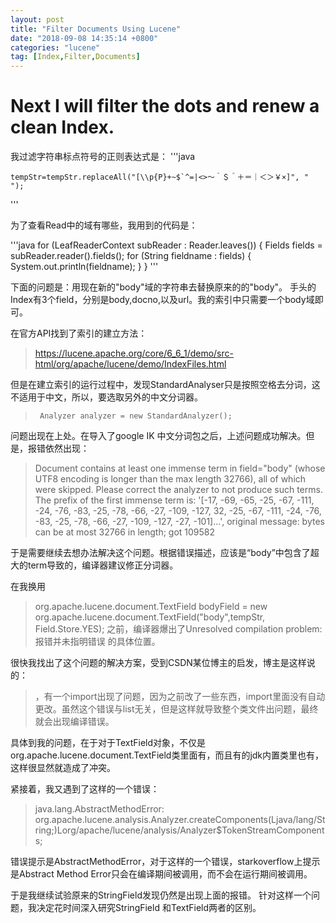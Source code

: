 ```yaml
---
layout: post
title: "Filter Documents Using Lucene"
date: "2018-09-08 14:35:14 +0800"
categories: "lucene"
tag: [Index,Filter,Documents]
---
```

# Next I will filter the dots and renew a clean Index.
<!--more-->
我过滤字符串标点符号的正则表达式是：
'''java

	tempStr=tempStr.replaceAll("[\\p{P}+~$`^=|<>～｀＄＾＋＝｜＜＞￥×]", " ");

'''

为了查看Read中的域有哪些，我用到的代码是：

'''java
for (LeafReaderContext subReader : Reader.leaves()) {
    Fields fields = subReader.reader().fields();
    for (String fieldname : fields) {
      System.out.println(fieldname);
    }
}
'''

下面的问题是：用现在新的"body"域的字符串去替换原来的的"body"。
手头的Index有3个field，分别是body,docno,以及url。我的索引中只需要一个body域即可。

在官方API找到了索引的建立方法：
>https://lucene.apache.org/core/6_6_1/demo/src-html/org/apache/lucene/demo/IndexFiles.html
>
但是在建立索引的运行过程中，发现StandardAnalyser只是按照空格去分词，这不适用于中文，所以，要选取另外的中文分词器。

>      Analyzer analyzer = new StandardAnalyzer();

问题出现在上处。在导入了google IK
中文分词包之后，上述问题成功解决。但是，报错依然出现：
>Document contains at least one immense term in field="body" (whose UTF8 encoding is longer than the max length 32766), all of which were skipped.  Please correct the analyzer to not produce such terms.  The prefix of the first immense term is: '[-17, -69, -65, -25, -67, -111, -24, -76, -83, -25, -78, -66, -27, -109, -127, 32, -25, -67, -111, -24, -76, -83, -25, -78, -66, -27, -109, -127, -27, -101]...', original message: bytes can be at most 32766 in length; got 109582

于是需要继续去想办法解决这个问题。根据错误描述，应该是“body”中包含了超大的term导致的，编译器建议修正分词器。

在我换用
>	org.apache.lucene.document.TextField bodyField = new org.apache.lucene.document.TextField("body",tempStr, Field.Store.YES);
之前，编译器爆出了Unresolved compilation problem: 报错并未指明错误
的具体位置。

很快我找出了这个问题的解决方案，受到CSDN某位博主的启发，博主是这样说的：
>，有一个import出现了问题，因为之前改了一些东西，import里面没有自动更改。虽然这个错误与list无关，但是这样就导致整个类文件出问题，最终就会出现编译错误。

具体到我的问题，在于对于TextField对象，不仅是org.apache.lucene.document.TextField类里面有，而且有的jdk内置类里也有，这样很显然就造成了冲突。

紧接着，我又遇到了这样的一个错误：
>java.lang.AbstractMethodError: org.apache.lucene.analysis.Analyzer.createComponents(Ljava/lang/String;)Lorg/apache/lucene/analysis/Analyzer$TokenStreamComponents;

错误提示是AbstractMethodError，对于这样的一个错误，starkoverflow上提示是Abstract Method Error只会在编译期间被调用，而不会在运行期间被调用。

于是我继续试验原来的StringField发现仍然是出现上面的报错。
针对这样一个问题，我决定花时间深入研究StringField 和TextField两者的区别。
